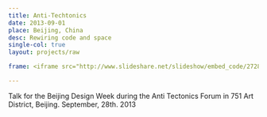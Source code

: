 ```yaml
---
title: Anti-Techtonics
date: 2013-09-01
place: Beijing, China
desc: Rewiring code and space
single-col: true
layout: projects/raw

frame: <iframe src="http://www.slideshare.net/slideshow/embed_code/27285399" width="470" height="380" frameborder="0" marginwidth="0" marginheight="0" scrolling="no" style="border:1px solid #CCC; border-width:1px 1px 0; margin-bottom:5px; max-width: 100%;" allowfullscreen> </iframe>

---
```


Talk for the Beijing Design Week during the Anti Tectonics Forum in 751 Art District, Beijing.
September, 28th. 2013
